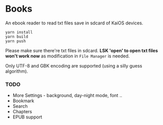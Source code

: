# Books

An ebook reader to read txt files save in sdcard of KaiOS devices.

```
yarn install
yarn build
yarn push
```

Please make sure there're txt files in sdcard.
**LSK 'open' to open txt files won't work now** as modification in `File Manager` is needed.

Only UTF-8 and GBK encoding are supported (using a silly guess algorithm).

### TODO

- More Settings - background, day-night mode, font ..
- Bookmark
- Search
- Chapters
- EPUB support
